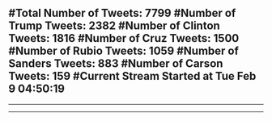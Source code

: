 #Total Number of Tweets: 7799 
#Number of Trump Tweets: 2382
#Number of Clinton Tweets: 1816
#Number of Cruz Tweets: 1500
#Number of Rubio Tweets: 1059
#Number of Sanders Tweets: 883
#Number of Carson Tweets: 159
#Current Stream Started at Tue Feb  9 04:50:19
---
---
---
